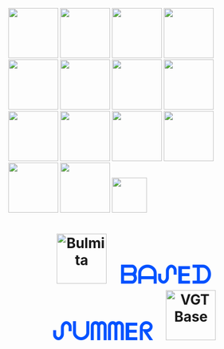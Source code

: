 [<img src="https://i.imgur.com/pUZJtkp.png" width="100">](https://collectors.poap.xyz/token/3192542)
[<img src="https://assets.poap.xyz/s15-contributor-at-gitcoin-fdd-2022-logo-1667227180251.png" width="100">](https://collectors.poap.xyz/token/5838765)
[<img src="https://assets.poap.xyz/kzg-ceremony-contributor-2023-logo-1697634378053.png" width="100">](https://collectors.poap.xyz/token/6847380)
[<img src="https://assets.poap.xyz/early-issuers-2021-logo-1634164985898.png" width="100">](https://collectors.poap.xyz/token/2165030)
[<img src="https://assets.poap.xyz/poap-house-on-geneva-launch-members-2021-logo-1621485451790.png" width="100">](https://collectors.poap.xyz/token/240199)
[<img src="https://assets.poap.xyz/i-helped-make-devcon-vi-climate-friendly-undefined-logo-1664876942872.png" width="100">](https://collectors.poap.xyz/token/5823569)
[<img src="https://assets.poap.xyz/cow-protocol-ethcc-22-2022-logo-1657708227168.png" width="100">](https://collectors.poap.xyz/token/5366852)
[<img src="https://assets.poap.xyz/eth-barcelona-2022-unofficial-drop-2022-logo-1656704973985.png" width="100">](https://collectors.poap.xyz/token/5305979)
[<img src="https://assets.poap.xyz/crypto-plaza-eth-barcelona-2022-logo-1656468977791.png" width="100">](https://collectors.poap.xyz/token/5305914)
[<img src="https://assets.poap.xyz/poap-x-guildxyz-drop-tester-2022-logo-1657203637184.png" width="100">](https://collectors.poap.xyz/token/53875)
[<img src="https://assets.poap.xyz/poapathon-pogs-poaps-ethdenver-series-poapathon-partner-2022-logo-1644679366624.png" width="100">](https://collectors.poap.xyz/token/4095154)
[<img src="https://assets.poap.xyz/mega-alpha-lol-jk-2021-logo-1630640083976.png" width="100">](https://collectors.poap.xyz/token/1045597)
[<img src="https://assets.poap.xyz/raave-eth-amsterdam-2022-2022-logo-1649178876067.png" width="100">](https://collectors.poap.xyz/token/4822242)
[<img src="https://i.imgur.com/9VV4w5W.png" width="100">](https://collectors.poap.xyz/token/6622790)
[<img src="https://i.imgur.com/HowY996.png" width="70">](https://x.com/anonployed)

<h1 align="center">
  <img src="https://basedsummer.vercel.app/img/bulmita.png" alt="Bulmita" style="width: 100px; height: auto; margin-right: 20px;" />
  <a href="https://basedsummer.vercel.app/" style="color: #0052FF; font-size: 48px; text-decoration: none;"><strong>ᗷᗩᔑEᗪ ᔑᑌᗰᗰEᖇ</strong></a>
  <img src="https://basedsummer.vercel.app/img/vgtbase.png" alt="VGT Base" style="width: 100px; height: auto; margin-left: 20px;" />
</h1>
